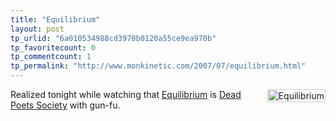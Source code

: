 ```yaml
---
title: "Equilibrium"
layout: post
tp_urlid: "6a010534988cd3970b0120a55ce9ea970b"
tp_favoritecount: 0
tp_commentcount: 1
tp_permalink: "http://www.monkinetic.com/2007/07/equilibrium.html"
---
```

<a href="http://imdb.com/title/tt0238380/ "><img  alt="Equilibrium" class="at-xid-6a010534988cd3970b0120a55ce9ef970b " src="http://steveivy.typepad.com/.a/6a010534988cd3970b0120a55ce9ef970b-pi" style="float:right; margin: 0 0 8px 8px; padding:1px; border:1px solid #ccc;" /></a> Realized tonight while watching that [Equilibrium](http://imdb.com/title/tt0238380/) is [Dead Poets Society](http://imdb.com/title/tt0097165/) with gun-fu.

